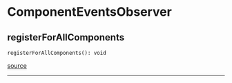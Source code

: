 # ComponentEventsObserver

## registerForAllComponents

`registerForAllComponents(): void`

[source](https://github.com/wix/react-native-navigation/blob/v2/lib/src/events/ComponentEventsObserver.ts#L11)

---


